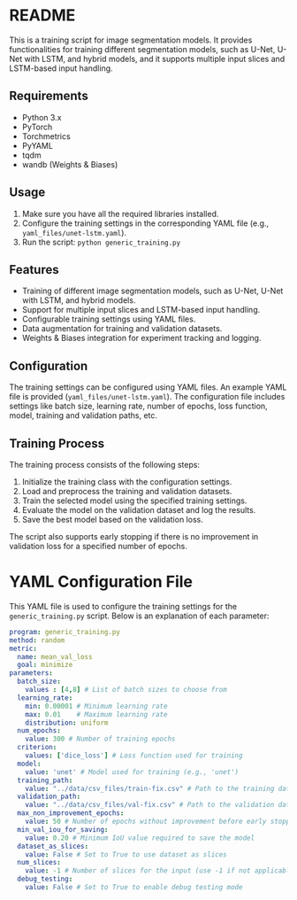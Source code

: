 # README

This is a training script for image segmentation models. It provides functionalities for training different segmentation models, such as U-Net, U-Net with LSTM, and hybrid models, and it supports multiple input slices and LSTM-based input handling.

## Requirements

- Python 3.x
- PyTorch
- Torchmetrics
- PyYAML
- tqdm
- wandb (Weights & Biases)

## Usage

1. Make sure you have all the required libraries installed.
2. Configure the training settings in the corresponding YAML file (e.g., `yaml_files/unet-lstm.yaml`).
3. Run the script: `python generic_training.py`

## Features

- Training of different image segmentation models, such as U-Net, U-Net with LSTM, and hybrid models.
- Support for multiple input slices and LSTM-based input handling.
- Configurable training settings using YAML files.
- Data augmentation for training and validation datasets.
- Weights & Biases integration for experiment tracking and logging.

## Configuration

The training settings can be configured using YAML files. An example YAML file is provided (`yaml_files/unet-lstm.yaml`). The configuration file includes settings like batch size, learning rate, number of epochs, loss function, model, training and validation paths, etc.

## Training Process

The training process consists of the following steps:

1. Initialize the training class with the configuration settings.
2. Load and preprocess the training and validation datasets.
3. Train the selected model using the specified training settings.
4. Evaluate the model on the validation dataset and log the results.
5. Save the best model based on the validation loss.

The script also supports early stopping if there is no improvement in validation loss for a specified number of epochs.



# YAML Configuration File

This YAML file is used to configure the training settings for the `generic_training.py` script. Below is an explanation of each parameter:

```yaml
program: generic_training.py
method: random
metric:
  name: mean_val_loss
  goal: minimize
parameters:
  batch_size:
    values : [4,8] # List of batch sizes to choose from
  learning_rate:
    min: 0.00001 # Minimum learning rate
    max: 0.01    # Maximum learning rate
    distribution: uniform
  num_epochs:
    value: 300 # Number of training epochs
  criterion:
    values: ['dice_loss'] # Loss function used for training
  model:
    value: 'unet' # Model used for training (e.g., 'unet')
  training_path:
    value: "../data/csv_files/train-fix.csv" # Path to the training dataset
  validation_path:
    value: "../data/csv_files/val-fix.csv" # Path to the validation dataset
  max_non_improvement_epochs:
    value: 50 # Number of epochs without improvement before early stopping
  min_val_iou_for_saving:
    value: 0.20 # Minimum IoU value required to save the model
  dataset_as_slices:
    value: False # Set to True to use dataset as slices
  num_slices:
    value: -1 # Number of slices for the input (use -1 if not applicable)
  debug_testing:
    value: False # Set to True to enable debug testing mode
